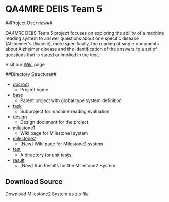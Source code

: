 QA4MRE DEIIS Team 5
======

##Project Overview##

QA4MRE DEIIS Team 5 project focuses on exploring the ability of a machine reading system to answer questions about one specific disease (Alzheimer's disease), more specifically, the reading of single documents about Alzheimer disease and the identification of the answers to a set of questions that is stated or implied in the text.

Visit our [Wiki](https://github.com/wfeely/hw5-team05/wiki) page

##Directory Structure##
* [docroot](https://github.com/wfeely/hw5-team05)
  * Project home 
* [base](https://github.com/wfeely/hw5-team05/tree/master/qa4mre-base)
  * Parent project with global type system definition
* [task](https://github.com/wfeely/hw5-team05/tree/master/qa4mre-alzheimer-task) 
  * Subproject for machine reading evaluation
* [design](https://github.com/wfeely/hw5-team05/wiki/Project-Design) 
  * Design document for the project
* [milestone1](https://github.com/wfeely/hw5-team05/wiki/Milestone-1)
  * Wiki page for Milestone1 system 
* [milestone2](https://github.com/wfeely/hw5-team05/wiki/Milestone-2)
  * [New] Wiki page for Milestone2 system 
* [test](https://github.com/wfeely/hw5-team05/tree/master/qa4mre-base/src/test) 
  * A directory for unit tests. 
* [result](https://github.com/wfeely/hw5-team05/wiki/Results)
  * [New] Run Results for the Milestone2 System 
  
## Download Source
Download Milestone2 System as [zip](https://github.com/wfeely/hw5-team05/archive/master.zip) file
